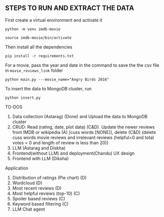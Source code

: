 ## STEPS TO RUN AND EXTRACT THE DATA

First create a virtual environment and activate it

```
python -m venv imdb-movie

source imdb-movie/bin/activate
```

Then install all the dependencies

```
pip install -r requirements.txt
```

For a movie, pass the year and date in the command to save the the csv file in `movie_reviews_link` folder

```
python main.py ---movie_name="Angry Birds 2016"  
```

To insert the data to MongoDB cluster, run

```
python insert.py
```

TO-DOS
1. Data collection (Astarag) (Done) and Upload the data to MongoDB cluster
2. CRUD: Read (rating, date, plot data) (C&D). Update the newer reviews from IMDB or wikipedia (A) [cuss words [NONE]], delete (C&D) (delete cuss words movie reviews and irrelevant reviews (helpful=0 and total votes = 0 and length of review is less than 20))
3. LLM (Astarag and Diskha)
4. Frontend(without LLM) and deployment(Chandu) UX design
5. Frontend with LLM (Diksha)

Application
1. Distribution of ratings (Pie chart) (D)
2. Wordcloud (D)
3. Most recent reviews (D)
4. Most helpful reviews (top-10) (C)
5. Spoiler based reviews (C)
6. Keyword based filtering (C)
7. LLM Chat agent